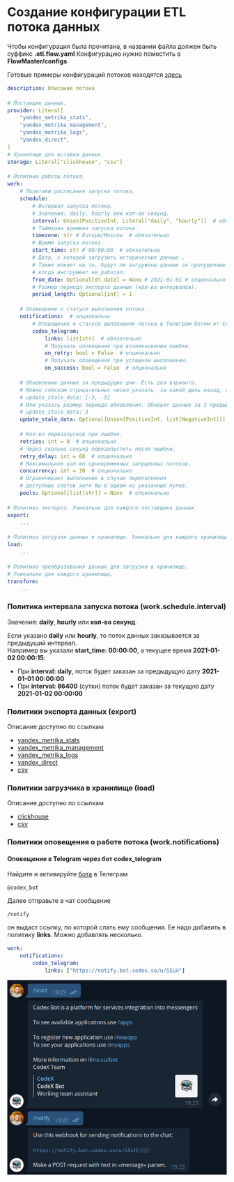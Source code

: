 # Создание конфигурации ETL потока данных

Чтобы конфигурация была прочитана, в названии файла должен быть суффикс **.etl.flow.yaml**
Конфигурацию нужно поместить в **FlowMaster/configs**

Готовые примеры конфигураций потоков находятся [здесь](../../../examples/etl/)

```yaml
description: Описание потока

# Поставщик данных.
provider: Literal[
    "yandex_metrika_stats",
    "yandex_metrika_management",
    "yandex_metrika_logs",
    "yandex_direct",
]
# Хранилище для вставки данных.
storage: Literal["clickhouse", "csv"]

# Политики работы потока.
work:
    # Политики расписания запуска потока.
    schedule:
        # Интервал запуска потока.
        # Значения: daily, hourly или кол-во секунд.
        interval: Union[PositiveInt, Literal["daily", "hourly"]]  # обязательно
        # Таймзона времени запуска потока.
        timezone: str # Europe/Moscow  # обязательно
        # Время запуска потока.
        start_time: str # 00:00:00  # обязательно
        # Дата, с которой загрузить исторические данные..
        # Также влияет на то, будут ли загружены данные за пропущенные прошедшие дни, 
        # когда инструмент не работал.
        from_date: Optional[dt.date] = None # 2021-01-01 # опционально
        # Размер периода экспорта данных (кол-во интервалов).
        period_length: Optional[int] = 1

    # Оповещение о статусе выполнения потока.
    notifications:  # опционально
        # Оповещение о статусе выполнения потока в Телеграм ботом от Codex.
        codex_telegram:
            links: list[str]  # обязательно
            # Получать оповещения при возникновении ошибки.
            on_retry: bool = False  # опционально
            # Получать оповещения при успешном выполнении.
            on_success: bool = False  # опционально

    # Обновление данных за предыдущие дни. Есть два варианта.
    # Можно списком отрицательных чисел указать, за какой день назад, обновить данные.
    # update_stale_data: [-3, -5]
    # Или указать размер периода обновления. Обновит данные за 3 предыдущих дня.
    # update_stale_data: 3
    update_stale_data: Optional[Union[PositiveInt, list[NegativeInt]]] = None  # опционально

    # Кол-во перезапусков при ошибке.
    retries: int = 0  # опционально
    # Через сколько секунд перезапустить после ошибки.
    retry_delay: int = 60  # опционально
    # Максимальное кол-во одновременных запущенных потоков.
    concurrency: int = 10  # опционально
    # Ограничивает выполнение в случае переполнения 
    # доступных слотов хотя бы в одном из указанных пулов.
    pools: Optional[list[str]] = None  # опционально

# Политика экспорта. Уникально для каждого поставщика данных.
export:
    ...

# Политика загрузки данных в хранилище. Уникально для каждого хранилища.
load:
    ...

# Политика преобразования данных для загрузки в хранилище. 
# Уникально для каждого хранилища.
transform:
    ...
```


### Политика интервала запуска потока (work.schedule.interval)

Значения: **daily**, **hourly** или **кол-во секунд**.

Если указано **daily** или **hourly**, то поток данных заказывается за предыдущий интервал.\
Например вы указали **start_time: 00:00:00**, а текущее время **2021-01-02 00:00:15**:
- При **interval: daily**, поток будет заказан за предыдущую дату **2021-01-01 00:00:00**
- При **interval: 86400** (сутки) поток будет заказан за текущую дату **2021-01-02 00:00:00**

### Политики экспорта данных (export)
Описание доступно по ссылкам
- [yandex_metrika_stats](yandex_metrika_stats.md)
- [yandex_metrika_management](yandex_metrika_management.md)
- [yandex_metrika_logs](yandex_metrika_logs.md)
- [yandex_direct](yandex_direct.md)
- [csv](provider-csv.md)


### Политики загрузчика в хранилище (load)
Описание доступно по ссылкам
- [clickhouse](clickhouse.md)
- [csv](loader-csv.md)


### Политики оповещения о работе потока (work.notifications)
#### Оповещение в Telegram через бот codex_telegram

Найдите и активируйте [бота](https://t.me/codex_bot) в Телеграм

    @codex_bot

Далее отправьте в чат сообщение

    /notify

он выдаст ссылку, по которой слать ему сообщения.
Ее надо добавить в политику **links**. Можно добавлять несколько.
```yaml
work:
    notifications:
        codex_telegram:
            links: ["https://notify.bot.codex.so/u/S5LH"]
```

![codex_telegram_notifications](../../img/codex_telegram_notifications.png)
